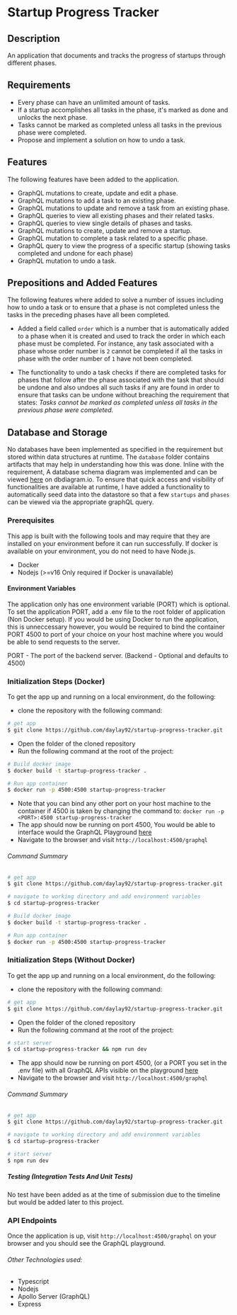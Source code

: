 # Startup Progress Tracker

## Description

An application that documents and tracks the progress of startups through different phases.

## Requirements
- Every phase can have an unlimited amount of tasks.
- If a startup accomplishes all tasks in the phase, it's marked as done and unlocks the next phase.
- Tasks cannot be marked as completed unless all tasks in the previous phase were completed.
- Propose and implement a solution on how to undo a task.

## Features 
The following features have been added to the application.

- GraphQL mutations to create, update and edit a phase.
- GraphQL mutations to add a task to an existing phase.
- GraphQL mutations to update and remove a task from an existing phase.
- GraphQL queries to view all existing phases and their related tasks.
- GraphQL queries to view single details of phases and tasks.
- GraphQL mutations to create, update and remove a startup.
- GraphQL mutation to complete a task related to a specific phase.
- GraphQL query to view the progress of a specific startup (showing tasks completed and undone for each phase)
- GraphQL mutation to undo a task.

## Prepositions and Added Features
The following features where added to solve a number of issues including how to undo a task or to ensure that a phase is not completed unless the tasks in the preceding phases have all been completed.

- Added a field called `order` which is a number that is automatically added to a phase when it is created and used to track the order in which each phase must be completed. For instance, any task associated with a phase whose order number is `2` cannot be completed if all the tasks in phase with the order number of `1` have not been completed.

- The functionality to undo a task checks if there are completed tasks for phases that follow after the phase associated with the task that should be undone and also undoes all such tasks if any are found in order to ensure that tasks can be undone without breaching the requirement that states: *Tasks cannot be marked as completed unless all tasks in the previous phase were completed.*

## Database and Storage
No databases have been implemented as specified in the requirement but stored within data structures at runtime. The `database` folder contains artifacts that may help in understanding how this was done. Inline with the requirement, A database schema diagram was implemented and can be viewed [here](https://dbdiagram.io/d/643f5f626b31947051d3925a) on dbdiagram.io. 
To ensure that quick access and visibility of functionalities are available at runtime, I have added a functionality to automatically seed data into the datastore so that a few `startups` and `phases` can be viewed via the appropriate graphQL query.

### Prerequisites

This app is built with the following tools and may require that they are installed on your environment before it can run successfully. If docker is available on your environment, you do not need to have Node.js.

- Docker
- Nodejs (>=v16 Only required if Docker is unavailable)


#### Environment Variables
The application only has one environment variable (PORT) which is optional. To set the application PORT, add a .env file to the root folder of application (Non Docker setup). If you would be using Docker to run the application, this is unneccessary however, you would be required to bind the container PORT 4500 to port of your choice on your host machine where you would be able to send requests to the server.

PORT - The port of the backend server. (Backend - Optional and defaults to 4500)


### Initialization Steps (Docker)
To get the app up and running on a local environment, do the following:

- clone the repository with the following command:
```bash
# get app
$ git clone https://github.com/daylay92/startup-progress-tracker.git
```
- Open the folder of the cloned repository
- Run the following command at the root of the project:
```bash
# Build docker image
$ docker build -t startup-progress-tracker .
```
```bash
# Run app container
$ docker run -p 4500:4500 startup-progress-tracker
```
- Note that you can bind any other port on your host machine to the container if 4500 is taken by changing the command to: `docker run -p <PORT>:4500 startup-progress-tracker`
- The app should now be running on port 4500, You would be able to interface would the GraphQL Playground [here](http://localhost:4500/graphql)
- Navigate to the browser and visit `http://localhost:4500/graphql`


###### Command Summary

```bash
# get app
$ git clone https://github.com/daylay92/startup-progress-tracker.git

# navigate to working directory and add environment variables
$ cd startup-progress-tracker

# Build docker image
$ docker build -t startup-progress-tracker .

# Run app container
$ docker run -p 4500:4500 startup-progress-tracker
```

### Initialization Steps (Without Docker)
To get the app up and running on a local environment, do the following:

- clone the repository with the following command:
```bash
# get app
$ git clone https://github.com/daylay92/startup-progress-tracker.git
```
- Open the folder of the cloned repository
- Run the following command at the root of the project:
```bash
# start server
$ cd startup-progress-tracker && npm run dev
```
- The app should now be running on port 4500, (or a PORT you set in the .env file) with all GraphQL APIs visible on the playground [here](http://localhost:4500/graphql)
- Navigate to the browser and visit `http://localhost:4500/graphql`


###### Command Summary

```bash
# get app
$ git clone https://github.com/daylay92/startup-progress-tracker.git

# navigate to working directory and add environment variables
$ cd startup-progress-tracker

# start server
$ npm run dev
```

##### Testing (Integration Tests And Unit Tests)
No test have been added as at the time of submission due to the timeline but would be added later to this project.

### API Endpoints
Once the application is up, visit `http://localhost:4500/graphql` on your browser and you should see the GraphQL playground.


###### Other Technologies used:
- Typescript
- Nodejs
- Apollo Server (GraphQL)
- Express